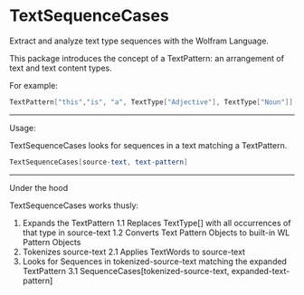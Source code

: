 # TextSequenceCases

Extract and analyze text type sequences with the Wolfram Language.

This package introduces the concept of a TextPattern: an arrangement of text and text content types.

For example:
```Mathematica
TextPattern["this","is", "a", TextType["Adjective"], TextType["Noun"]]
```

---
Usage:

TextSequenceCases looks for sequences in a text matching a TextPattern.

```Mathematica
TextSequenceCases[source-text, text-pattern]
```
---
Under the hood

TextSequenceCases works thusly:

1. Expands the TextPattern
	1.1 Replaces TextType[<type>] with all occurrences of that type in source-text
	1.2 Converts Text Pattern Objects to built-in WL Pattern Objects
2. Tokenizes source-text
	2.1 Applies TextWords to source-text
3. Looks for Sequences in tokenized-source-text matching the expanded TextPattern
	3.1 SequenceCases[tokenized-source-text, expanded-text-pattern] 
